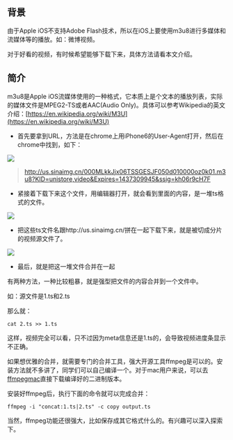 ## 背景

由于Apple iOS不支持Adobe Flash技术，所以在iOS上要使用m3u8进行多媒体和流媒体等的播放。如：微博视频。

对于好看的视频，有时候希望能够下载下来，具体方法请看本文介绍。

## 简介

m3u8是Apple iOS流媒体使用的一种格式，它本质上是个文本的播放列表，实际的媒体文件是MPEG2-TS或者AAC(Audio Only)。具体可以参考Wikipedia的英文介绍：[https://en.wikipedia.org/wiki/M3U](https://en.wikipedia.org/wiki/M3U)

* 首先要拿到URL，方法是在chrome上用iPhone6的User-Agent打开，然后在chrome中找到，如下：

![](http://crispgm.com/image/video-url.png)

> http://us.sinaimg.cn/000MLkkJjx06TSSGESJF050d010000oz0k01.m3u8?KID=unistore,video&Expires=1437309945&ssig=kh06r9cH7F

* 紧接着下载下来这个文件，用编辑器打开，就会看到里面的内容，是一堆ts格式的文件。

![](http://crispgm.com/image/m3u8-file-content.png)

* 把这些ts文件名跟http://us.sinaimg.cn/拼在一起下载下来，就是被切成分片的视频源文件了。

![](http://crispgm.com/image/ts-file.png)

* 最后，就是把这一堆文件合并在一起

有两种方法，一种比较粗暴，就是强型把文件的内容合并到一个文件中。

如：源文件是1.ts和2.ts

那么就：

    cat 2.ts >> 1.ts

这样，视频完全可以看，只不过因为meta信息还是1.ts的，会导致视频进度条显示不正确。

如果想优雅的合并，就需要专门的合并工具，强大开源工具ffmpeg是可以的。安装方法就不多讲了，同学们可以自己编译一个。对于mac用户来说，可以去[ffmpegmac](http://ffmpegmac.net/)直接下载编译好的二进制版本。

安装好ffmpeg后，执行下面的命令就可以完成合并：

    ffmpeg -i "concat:1.ts|2.ts" -c copy output.ts

当然，ffmpeg功能还很强大，比如保存成其它格式什么的。有兴趣可以深入探索下。

